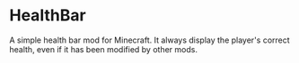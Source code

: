 # HealthBar
A simple health bar mod for Minecraft. It always display the player's correct health, even if it has been modified by other mods.
